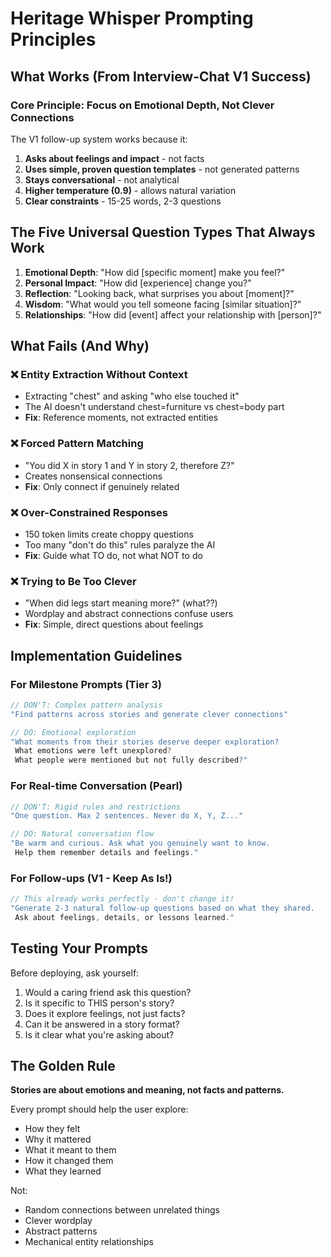 # Heritage Whisper Prompting Principles

## What Works (From Interview-Chat V1 Success)

### Core Principle: Focus on Emotional Depth, Not Clever Connections

The V1 follow-up system works because it:
1. **Asks about feelings and impact** - not facts
2. **Uses simple, proven question templates** - not generated patterns
3. **Stays conversational** - not analytical
4. **Higher temperature (0.9)** - allows natural variation
5. **Clear constraints** - 15-25 words, 2-3 questions

## The Five Universal Question Types That Always Work

1. **Emotional Depth**: "How did [specific moment] make you feel?"
2. **Personal Impact**: "How did [experience] change you?"
3. **Reflection**: "Looking back, what surprises you about [moment]?"
4. **Wisdom**: "What would you tell someone facing [similar situation]?"
5. **Relationships**: "How did [event] affect your relationship with [person]?"

## What Fails (And Why)

### ❌ Entity Extraction Without Context
- Extracting "chest" and asking "who else touched it"
- The AI doesn't understand chest=furniture vs chest=body part
- **Fix**: Reference moments, not extracted entities

### ❌ Forced Pattern Matching
- "You did X in story 1 and Y in story 2, therefore Z?"
- Creates nonsensical connections
- **Fix**: Only connect if genuinely related

### ❌ Over-Constrained Responses
- 150 token limits create choppy questions
- Too many "don't do this" rules paralyze the AI
- **Fix**: Guide what TO do, not what NOT to do

### ❌ Trying to Be Too Clever
- "When did legs start meaning more?" (what??)
- Wordplay and abstract connections confuse users
- **Fix**: Simple, direct questions about feelings

## Implementation Guidelines

### For Milestone Prompts (Tier 3)
```javascript
// DON'T: Complex pattern analysis
"Find patterns across stories and generate clever connections"

// DO: Emotional exploration
"What moments from their stories deserve deeper exploration?
 What emotions were left unexplored?
 What people were mentioned but not fully described?"
```

### For Real-time Conversation (Pearl)
```javascript
// DON'T: Rigid rules and restrictions
"One question. Max 2 sentences. Never do X, Y, Z..."

// DO: Natural conversation flow
"Be warm and curious. Ask what you genuinely want to know.
 Help them remember details and feelings."
```

### For Follow-ups (V1 - Keep As Is!)
```javascript
// This already works perfectly - don't change it!
"Generate 2-3 natural follow-up questions based on what they shared.
 Ask about feelings, details, or lessons learned."
```

## Testing Your Prompts

Before deploying, ask yourself:
1. Would a caring friend ask this question?
2. Is it specific to THIS person's story?
3. Does it explore feelings, not just facts?
4. Can it be answered in a story format?
5. Is it clear what you're asking about?

## The Golden Rule

**Stories are about emotions and meaning, not facts and patterns.**

Every prompt should help the user explore:
- How they felt
- Why it mattered
- What it meant to them
- How it changed them
- What they learned

Not:
- Random connections between unrelated things
- Clever wordplay
- Abstract patterns
- Mechanical entity relationships